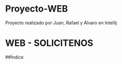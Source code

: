# Proyecto-WEB
Proyecto realizado por Juan, Rafael y Álvaro en IntelIij


# WEB - SOLICITENOS

##Índice

